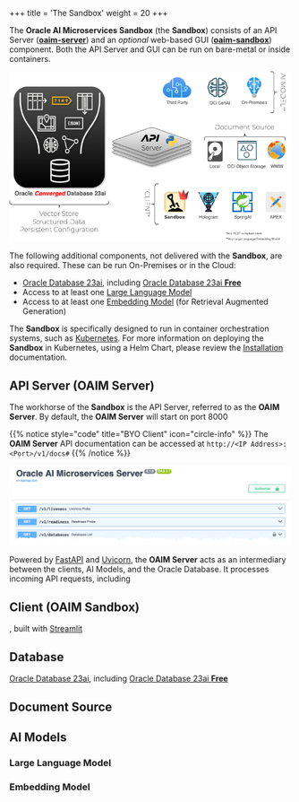 +++
title = 'The Sandbox'
weight = 20
+++

<!--
Copyright (c) 2024-2025, Oracle and/or its affiliates.
Licensed under the Universal Permissive License v1.0 as shown at http://oss.oracle.com/licenses/upl.
-->

<!--
Copyright (c) 2024-2025, Oracle and/or its affiliates.
Licensed under the Universal Permissive License v1.0 as shown at http://oss.oracle.com/licenses/upl.

spell-checker:ignore streamlit, oaim, uvicorn
-->

The **Oracle AI Microservices Sandbox** (the **Sandbox**) consists of an API Server ([**oaim-server**](#api-server-oaim-server)) and an _optional_ web-based GUI ([**oaim-sandbox**](#client-oaim-sandbox)) component.  Both the API Server and GUI can be run on bare-metal or inside containers.  

![Architecture Overview](images/arch_overview.png)

The following additional components, not delivered with the **Sandbox**, are also required.  These can be run On-Premises or in the Cloud:
- [Oracle Database 23ai](#database), including [Oracle Database 23ai **Free**](https://www.oracle.com/uk/database/free/)
- Access to at least one [Large Language Model](#large-language-model)
- Access to at least one [Embedding Model](#embedding-model) (for Retrieval Augmented Generation)

The **Sandbox** is specifically designed to run in container orchestration systems, such as [Kubernetes](https://kubernetes.io/).  For more information on deploying the **Sandbox** in Kubernetes, using a Helm Chart, please review the [Installation](../installation) documentation.

## API Server (OAIM Server)

The workhorse of the **Sandbox** is the API Server, referred to as the **OAIM Server**.  By default, the **OAIM Server** will start on port 8000

{{% notice style="code" title="BYO Client" icon="circle-info" %}}
The **OAIM Server** API documentation can be accessed at `http://<IP Address>:<Port>/v1/docs#` 
{{% /notice %}}

![API Server](images/api_server.png)

Powered by [FastAPI](https://fastapi.tiangolo.com/) and [Uvicorn](https://www.uvicorn.org/), the **OAIM Server** acts as an intermediary between the clients, AI Models, and the Oracle Database. It processes incoming API requests, including 

## Client (OAIM Sandbox)

, built with [Streamlit](https://streamlit.io/)

## Database
[Oracle Database 23ai](https://www.oracle.com/uk/database/23ai/), including [Oracle Database 23ai **Free**](https://www.oracle.com/uk/database/free/)

## Document Source


## AI Models

### Large Language Model

### Embedding Model